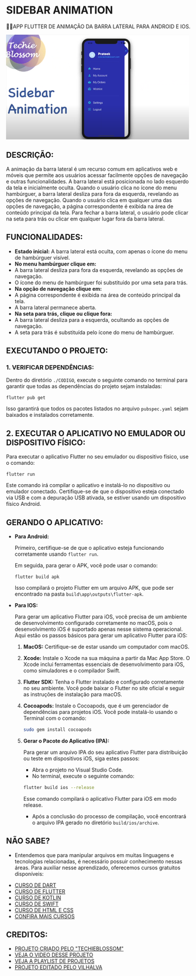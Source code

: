 # SIDEBAR ANIMATION
👨‍🏫APP FLUTTER DE ANIMAÇÃO DA BARRA LATERAL PARA ANDROID E IOS.

<img src="FOTO.png" align="center" width="500"> <br>

## DESCRIÇÃO:
A animação da barra lateral é um recurso comum em aplicativos web e móveis que permite aos usuários acessar facilmente opções de navegação e outras funcionalidades. A barra lateral está posicionada no lado esquerdo da tela e inicialmente oculta. Quando o usuário clica no ícone do menu hambúrguer, a barra lateral desliza para fora da esquerda, revelando as opções de navegação. Quando o usuário clica em qualquer uma das opções de navegação, a página correspondente é exibida na área de conteúdo principal da tela. Para fechar a barra lateral, o usuário pode clicar na seta para trás ou clicar em qualquer lugar fora da barra lateral.

## FUNCIONALIDADES:
* **Estado inicial:** A barra lateral está oculta, com apenas o ícone do menu de hambúrguer visível.
* **No menu hambúrguer clique em:**
 * A barra lateral desliza para fora da esquerda, revelando as opções de navegação.
 * O ícone do menu de hambúrguer foi substituído por uma seta para trás.
* **Na opção de navegação clique em:**
 * A página correspondente é exibida na área de conteúdo principal da tela.
 * A barra lateral permanece aberta.
* **Na seta para trás, clique ou clique fora:**
 * A barra lateral desliza para a esquerda, ocultando as opções de navegação.
 * A seta para trás é substituída pelo ícone do menu de hambúrguer.

## EXECUTANDO O PROJETO:
### 1. VERIFICAR DEPENDÊNCIAS:
Dentro do diretório `./CODIGO`, execute o seguinte comando no terminal para garantir que todas as dependências do projeto sejam instaladas:

```
flutter pub get
```

Isso garantirá que todos os pacotes listados no arquivo `pubspec.yaml` sejam baixados e instalados corretamente.

## 2. EXECUTAR O APLICATIVO NO EMULADOR OU DISPOSITIVO FÍSICO:
Para executar o aplicativo Flutter no seu emulador ou dispositivo físico, use o comando:

```
flutter run
```

Este comando irá compilar o aplicativo e instalá-lo no dispositivo ou emulador conectado. Certifique-se de que o dispositivo esteja conectado via USB e com a depuração USB ativada, se estiver usando um dispositivo físico Android.

## GERANDO O APLICATIVO:

- **Para Android:**

  Primeiro, certifique-se de que o aplicativo esteja funcionando corretamente usando `flutter run`.

  Em seguida, para gerar o APK, você pode usar o comando:

  ```
  flutter build apk
  ```

  Isso compilará o projeto Flutter em um arquivo APK, que pode ser encontrado na pasta `build\app\outputs\flutter-apk`.

- **Para IOS:**

   Para gerar um aplicativo Flutter para iOS, você precisa de um ambiente de desenvolvimento configurado corretamente no macOS, pois o desenvolvimento iOS é suportado apenas nesse sistema operacional. Aqui estão os passos básicos para gerar um aplicativo Flutter para iOS:

   1. **MacOS:** Certifique-se de estar usando um computador com macOS.
      
   2. **Xcode:** Instale o Xcode na sua máquina a partir da Mac App Store. O Xcode inclui ferramentas essenciais de desenvolvimento para iOS, como simuladores e o compilador Swift.

   3. **Flutter SDK:** Tenha o Flutter instalado e configurado corretamente no seu ambiente. Você pode baixar o Flutter no site oficial e seguir as instruções de instalação para macOS.

   4. **Cocoapods:** Instale o Cocoapods, que é um gerenciador de dependências para projetos iOS. Você pode instalá-lo usando o Terminal com o comando:

      ```bash
      sudo gem install cocoapods
      ```

   5. **Gerar o Pacote do Aplicativo (IPA):**

      Para gerar um arquivo IPA do seu aplicativo Flutter para distribuição ou teste em dispositivos iOS, siga estes passos:

      - Abra o projeto no Visual Studio Code.
      - No terminal, execute o seguinte comando:

      ```bash
      flutter build ios --release
      ```

      Esse comando compilará o aplicativo Flutter para iOS em modo release.

      - Após a conclusão do processo de compilação, você encontrará o arquivo IPA gerado no diretório `build/ios/archive`.

## NÃO SABE?
- Entendemos que para manipular arquivos em muitas linguagens e tecnologias relacionadas, é necessário possuir conhecimento nessas áreas. Para auxiliar nesse aprendizado, oferecemos cursos gratuitos disponíveis:
* [CURSO DE DART](https://github.com/VILHALVA/CURSO-DE-DART)
* [CURSO DE FLUTTER](https://github.com/VILHALVA/CURSO-DE-FLUTTER)
* [CURSO DE KOTLIN](https://github.com/VILHALVA/CURSO-DE-KOTLIN)
* [CURSO DE SWIFT](https://github.com/VILHALVA/CURSO-DE-SWIFT)
* [CURSO DE HTML E CSS](https://github.com/VILHALVA/CURSO-DE-HTML-E-CSS)
* [CONFIRA MAIS CURSOS](https://github.com/VILHALVA?tab=repositories&q=+topic:CURSO)

## CREDITOS:
- [PROJETO CRIADO PELO "TECHIEBLOSSOM"](https://github.com/TechieBlossom/sidebar_animation_flutter)
- [VEJA O VIDEO DESSE PROJETO](https://youtu.be/oExw0U4U_UI?si=5HQXrK9NoyLlWEUw)
- [VEJA A PLAYLIST DE PROJETOS](https://youtube.com/playlist?list=PLkGOQPVFMSgybQKLEjAN-mVfDxW4UAiEJ&si=XhhxKcMZwtXtXx2i)
- [PROJETO EDITADO PELO VILHALVA](https://github.com/VILHALVA)


